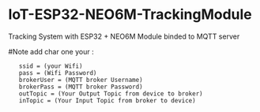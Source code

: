 # IoT-ESP32-NEO6M-TrackingModule
 Tracking System with ESP32 + NEO6M Module binded to MQTT server

#Note
add char one your :
```
   ssid = (your Wifi)
   pass = (Wifi Password)
   brokerUser = (MQTT broker Username)
   brokerPass = (MQTT broker Password)
   outTopic = (Your Output Topic from device to broker)
   inTopic = (Your Input Topic from broker to device)
```
